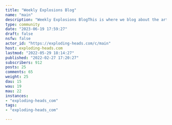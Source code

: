 ```yaml
---
title: "Weekly Explosions Blog" 
name: "main"
description: "Weekly Explosions BlogThis is where we blog about the articles and discussions that have been active this week."
type: community
date: "2023-06-19 17:59:27"
draft: false
nsfw: false
actor_id: "https://exploding-heads.com/c/main"
host: exploding-heads.com
lastmod: "2022-05-29 18:14:27"
published: "2022-02-27 17:20:27"
subscribers: 912
posts: 25
comments: 65
weight: 25
dau: 15
wau: 19
mau: 22
instances:
- "exploding-heads_com"
tags: 
- "exploding-heads_com"

---
```

